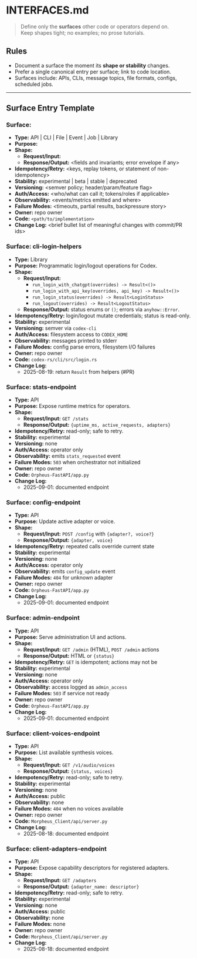 # INTERFACES.md

> Define only the **surfaces** other code or operators depend on.  
> Keep shapes tight; no examples; no prose tutorials.

## Rules

- Document a surface the moment its **shape or stability** changes.
- Prefer a single canonical entry per surface; link to code location.
- Surfaces include: APIs, CLIs, message topics, file formats, configs, scheduled jobs.

---

## Surface Entry Template

### Surface: <name>
- **Type:** API | CLI | File | Event | Job | Library
- **Purpose:** <what this surface does in one line>
- **Shape:** 
  - **Request/Input:** <fields and required invariants>
  - **Response/Output:** <fields and invariants; error envelope if any>
- **Idempotency/Retry:** <keys, replay tokens, or statement of non-idempotency>
- **Stability:** experimental | beta | stable | deprecated
- **Versioning:** <semver policy; header/param/feature flag>
- **Auth/Access:** <who/what can call it; tokens/roles if applicable>
- **Observability:** <events/metrics emitted and where>
- **Failure Modes:** <timeouts, partial results, backpressure story>
- **Owner:** repo owner
- **Code:** `<path/to/implementation>`
- **Change Log:** <brief bullet list of meaningful changes with commit/PR ids>

### Surface: cli-login-helpers
- **Type:** Library
- **Purpose:** Programmatic login/logout operations for Codex.
- **Shape:**
  - **Request/Input:**
    - `run_login_with_chatgpt(overrides) -> Result<()>`
    - `run_login_with_api_key(overrides, api_key) -> Result<()>`
    - `run_login_status(overrides) -> Result<LoginStatus>`
    - `run_logout(overrides) -> Result<LogoutStatus>`
  - **Response/Output:** status enums or `()`; errors via `anyhow::Error`.
- **Idempotency/Retry:** login/logout mutate credentials; status is read-only.
- **Stability:** experimental
- **Versioning:** semver via `codex-cli`
- **Auth/Access:** filesystem access to `CODEX_HOME`
- **Observability:** messages printed to stderr
- **Failure Modes:** config parse errors, filesystem I/O failures
- **Owner:** repo owner
- **Code:** `codex-rs/cli/src/login.rs`
- **Change Log:**
  - 2025-08-19: return `Result` from helpers (#PR)

### Surface: stats-endpoint
- **Type:** API
- **Purpose:** Expose runtime metrics for operators.
- **Shape:**
  - **Request/Input:** `GET /stats`
  - **Response/Output:** `{uptime_ms, active_requests, adapters}`
- **Idempotency/Retry:** read-only; safe to retry.
- **Stability:** experimental
- **Versioning:** none
- **Auth/Access:** operator only
- **Observability:** emits `stats_requested` event
- **Failure Modes:** `503` when orchestrator not initialized
- **Owner:** repo owner
- **Code:** `Orpheus-FastAPI/app.py`
- **Change Log:**
  - 2025-09-01: documented endpoint

### Surface: config-endpoint
- **Type:** API
- **Purpose:** Update active adapter or voice.
- **Shape:**
  - **Request/Input:** `POST /config` with `{adapter?, voice?}`
  - **Response/Output:** `{adapter, voice}`
- **Idempotency/Retry:** repeated calls override current state
- **Stability:** experimental
- **Versioning:** none
- **Auth/Access:** operator only
- **Observability:** emits `config_update` event
- **Failure Modes:** `404` for unknown adapter
- **Owner:** repo owner
- **Code:** `Orpheus-FastAPI/app.py`
- **Change Log:**
  - 2025-09-01: documented endpoint

### Surface: admin-endpoint
- **Type:** API
- **Purpose:** Serve administration UI and actions.
- **Shape:**
  - **Request/Input:** `GET /admin` (HTML), `POST /admin` actions
  - **Response/Output:** HTML or `{status}`
- **Idempotency/Retry:** `GET` is idempotent; actions may not be
- **Stability:** experimental
- **Versioning:** none
- **Auth/Access:** operator only
- **Observability:** access logged as `admin_access`
- **Failure Modes:** `503` if service not ready
- **Owner:** repo owner
- **Code:** `Orpheus-FastAPI/app.py`
- **Change Log:**
  - 2025-09-01: documented endpoint

### Surface: client-voices-endpoint
- **Type:** API
- **Purpose:** List available synthesis voices.
- **Shape:**
  - **Request/Input:** `GET /v1/audio/voices`
  - **Response/Output:** `{status, voices}`
- **Idempotency/Retry:** read-only; safe to retry.
- **Stability:** experimental
- **Versioning:** none
- **Auth/Access:** public
- **Observability:** none
- **Failure Modes:** `404` when no voices available
- **Owner:** repo owner
- **Code:** `Morpheus_Client/api/server.py`
- **Change Log:**
  - 2025-08-18: documented endpoint

### Surface: client-adapters-endpoint
- **Type:** API
- **Purpose:** Expose capability descriptors for registered adapters.
- **Shape:**
  - **Request/Input:** `GET /adapters`
  - **Response/Output:** `{adapter_name: descriptor}`
- **Idempotency/Retry:** read-only; safe to retry.
- **Stability:** experimental
- **Versioning:** none
- **Auth/Access:** public
- **Observability:** none
- **Failure Modes:** none
- **Owner:** repo owner
- **Code:** `Morpheus_Client/api/server.py`
- **Change Log:**
  - 2025-08-18: documented endpoint
